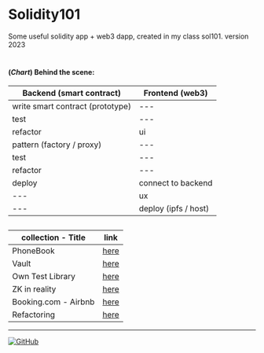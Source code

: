 # Solidity101
Some useful solidity app + web3 dapp, created in my class sol101. version 2023

#

#### (*Chart*) Behind the scene: 

| Backend (smart contract) | Frontend (web3) |
| ---- | ---- |
| write smart contract (prototype) | --- |
| test | --- |
| refactor | ui |
| pattern (factory / proxy) | --- |
| test | --- |
| refactor | --- |
| deploy | connect to backend |
| --- | ux |
| --- | deploy (ipfs / host) |

##

| collection - Title | link |
| ---- | ---- |
| PhoneBook | [here](https://github.com/mosi-sol/Solidity101/tree/main/collection-1) |
| Vault | [here](https://github.com/mosi-sol/Solidity101/tree/main/collection-2) |
| Own Test Library | [here](https://github.com/mosi-sol/Solidity101/tree/main/collection-3) |
| ZK in reality | [here](https://github.com/mosi-sol/Solidity101/tree/main/collection-4) |
| Booking.com - Airbnb | [here](https://github.com/mosi-sol/Solidity101/tree/main/collection-5) |
| Refactoring | [here](https://github.com/mosi-sol/Solidity101/tree/main/collection-6) | 

---

<a href="https://github.com/mosi-sol/Solidity101">
<img alt="GitHub" src="https://img.shields.io/github/license/mosi-sol/Solidity101?logoColor=blue&style=flat-square">
</a>
